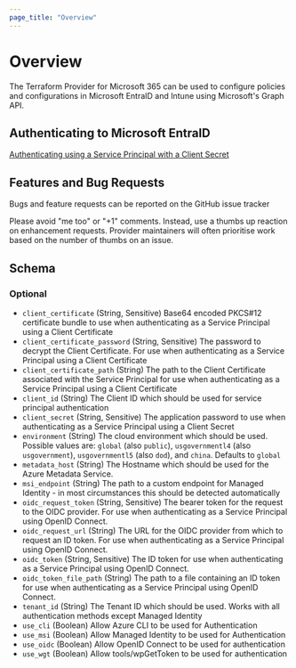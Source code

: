 ```yaml
---
page_title: "Overview"
---
```


# Overview

The Terraform Provider for Microsoft 365 can be used to configure policies and configurations in Microsoft EntraID and Intune using Microsoft's Graph API.

## Authenticating to Microsoft EntraID

[Authenticating using a Service Principal with a Client Secret](guides/service\_principal\_client\_secret.md)

## Features and Bug Requests

Bugs and feature requests can be reported on the GitHub issue tracker

Please avoid "me too" or "+1" comments. Instead, use a thumbs up reaction on enhancement requests. Provider maintainers will often prioritise work based on the number of thumbs on an issue.

<!-- schema generated by tfplugindocs -->
## Schema

### Optional

- `client_certificate` (String, Sensitive) Base64 encoded PKCS#12 certificate bundle to use when authenticating as a Service Principal using a Client Certificate
- `client_certificate_password` (String, Sensitive) The password to decrypt the Client Certificate. For use when authenticating as a Service Principal using a Client Certificate
- `client_certificate_path` (String) The path to the Client Certificate associated with the Service Principal for use when authenticating as a Service Principal using a Client Certificate
- `client_id` (String) The Client ID which should be used for service principal authentication
- `client_secret` (String, Sensitive) The application password to use when authenticating as a Service Principal using a Client Secret
- `environment` (String) The cloud environment which should be used. Possible values are: `global` (also `public`), `usgovernmentl4` (also `usgovernment`), `usgovernmentl5` (also `dod`), and `china`. Defaults to `global`
- `metadata_host` (String) The Hostname which should be used for the Azure Metadata Service.
- `msi_endpoint` (String) The path to a custom endpoint for Managed Identity - in most circumstances this should be detected automatically
- `oidc_request_token` (String, Sensitive) The bearer token for the request to the OIDC provider. For use when authenticating as a Service Principal using OpenID Connect.
- `oidc_request_url` (String) The URL for the OIDC provider from which to request an ID token. For use when authenticating as a Service Principal using OpenID Connect.
- `oidc_token` (String, Sensitive) The ID token for use when authenticating as a Service Principal using OpenID Connect.
- `oidc_token_file_path` (String) The path to a file containing an ID token for use when authenticating as a Service Principal using OpenID Connect.
- `tenant_id` (String) The Tenant ID which should be used. Works with all authentication methods except Managed Identity
- `use_cli` (Boolean) Allow Azure CLI to be used for Authentication
- `use_msi` (Boolean) Allow Managed Identity to be used for Authentication
- `use_oidc` (Boolean) Allow OpenID Connect to be used for authentication
- `use_wgt` (Boolean) Allow tools/wpGetToken to be used for authentication
